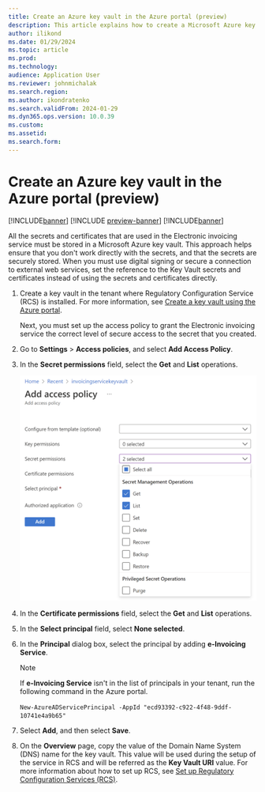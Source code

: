 ```yaml
---
title: Create an Azure key vault in the Azure portal (preview)
description: This article explains how to create a Microsoft Azure key vault for Electronic invoicing (preview).
author: ilikond
ms.date: 01/29/2024
ms.topic: article
ms.prod: 
ms.technology: 
audience: Application User
ms.reviewer: johnmichalak
ms.search.region: 
ms.author: ikondratenko
ms.search.validFrom: 2024-01-29
ms.dyn365.ops.version: 10.0.39 
ms.custom: 
ms.assetid: 
ms.search.form: 
---
```


# Create an Azure key vault in the Azure portal (preview)

[!INCLUDE[banner](../../includes/banner.md)]
[!INCLUDE [preview-banner](~/../shared-content/shared/preview-includes/preview-banner.md)]
[!INCLUDE[banner](../../includes/rsc-to-gsw-banner.md)]

All the secrets and certificates that are used in the Electronic invoicing service must be stored in a Microsoft Azure key vault. This approach helps ensure that you don't work directly with the secrets, and that the secrets are securely stored. When you must use digital signing or secure a connection to external web services, set the reference to the Key Vault secrets and certificates instead of using the secrets and certificates directly.

1. Create a key vault in the tenant where Regulatory Configuration Service (RCS) is installed. For more information, see [Create a key vault using the Azure portal](/azure/key-vault/general/quick-create-portal).

   Next, you must set up the access policy to grant the Electronic invoicing service the correct level of secure access to the secret that you created.

2. Go to **Settings** \> **Access policies**, and select **Add Access Policy**.
3. In the **Secret permissions** field, select the **Get** and **List** operations.

    [![Secret permissions set for the Get and List operations on the Add access policy page.](../media/add-access-policy-page.png)](/media/add-access-policy-page.png)

4. In the **Certificate permissions** field, select the **Get** and **List** operations.
5. In the **Select principal** field, select **None selected**.
6. In the **Principal** dialog box, select the principal by adding **e-Invoicing Service**.

    > [!NOTE]
    > If **e-Invoicing Service** isn't in the list of principals in your tenant, run the following command in the Azure portal.
    >
    > `New-AzureADServicePrincipal -AppId "ecd93392-c922-4f48-9ddf-10741e4a9b65"`

7. Select **Add**, and then select **Save**.
8. On the **Overview** page, copy the value of the Domain Name System (DNS) name for the key vault. This value will be used during the setup of the service in RCS and will be referred as the **Key Vault URI** value. For more information about how to set up RCS, see [Set up Regulatory Configuration Services (RCS)](e-invoicing-set-up-rcs.md).

